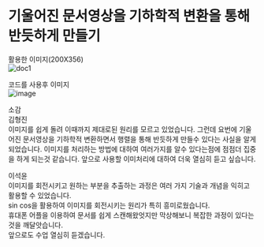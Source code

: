 # 기울어진 문서영상을 기하학적 변환을 통해 반듯하게 만들기

활용한 이미지(200X356)<br>
![doc1](https://github.com/anulabgit/digital_image_processing3/assets/127391777/31acd87a-0004-4109-8ef6-e0726d5e69cb)

코드를 사용후 이미지<br>
![image](https://github.com/anulabgit/digital_image_processing3/assets/127391777/c60fc238-a253-47c7-936c-c37d4dc8cdf9)

소감<br>
김형진<br>
이미지를 쉽게 돌려 이때까지 제대로된 원리를 모르고 있었습니다. 그런데 요번에 기울어진 문서영상을
기하학적 변환하면서 행렬을 통해 반듯하게 만들수 있다는 사실을 알게 되었습니다.
이미지를 처리하는 방법에 대하여 여러가지를 알수 있다는점에 점점더 집중을 하게 되는것 같습니다.
앞으로 사용할 이미처리에 대하여 더욱 열심히 듣고 싶습니다.

이석윤<br>
이미지를 회전시키고 원하는 부분을 추출하는 과정은 여러 가지 기술과 개념을 익히고 활용할 수 있었습니다.<br>
sin cos을 활용하여 이미지를 회전시키는 원리가 특히 흥미로웠습니다.<br>
휴대폰 어플을 이용하여 문서를 쉽게 스캔해왔엇지만 막상해보니 복잡한 과정이 있다는 것을 깨달앗습니다.<br>
앞으로도 수업 열심히 듣겠습니다.
